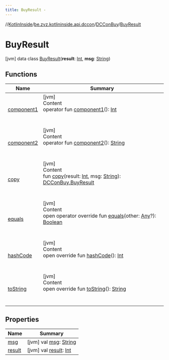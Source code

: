 ```yaml
---
title: BuyResult -
---
```

//[KotlinInside](../../../index.md)/[be.zvz.kotlininside.api.dccon](../../index.md)/[DCConBuy](../index.md)/[BuyResult](index.md)



# BuyResult  
 [jvm] data class [BuyResult](index.md)(**result**: [Int](https://kotlinlang.org/api/latest/jvm/stdlib/kotlin/-int/index.html), **msg**: [String](https://kotlinlang.org/api/latest/jvm/stdlib/kotlin/-string/index.html))   


## Functions  
  
|  Name|  Summary| 
|---|---|
| [component1](component1.md)| [jvm]  <br>Content  <br>operator fun [component1](component1.md)(): [Int](https://kotlinlang.org/api/latest/jvm/stdlib/kotlin/-int/index.html)  <br><br><br>
| [component2](component2.md)| [jvm]  <br>Content  <br>operator fun [component2](component2.md)(): [String](https://kotlinlang.org/api/latest/jvm/stdlib/kotlin/-string/index.html)  <br><br><br>
| [copy](copy.md)| [jvm]  <br>Content  <br>fun [copy](copy.md)(result: [Int](https://kotlinlang.org/api/latest/jvm/stdlib/kotlin/-int/index.html), msg: [String](https://kotlinlang.org/api/latest/jvm/stdlib/kotlin/-string/index.html)): [DCConBuy.BuyResult](index.md)  <br><br><br>
| [equals](https://kotlinlang.org/api/latest/jvm/stdlib/kotlin/-any/equals.html)| [jvm]  <br>Content  <br>open operator override fun [equals](https://kotlinlang.org/api/latest/jvm/stdlib/kotlin/-any/equals.html)(other: [Any](https://kotlinlang.org/api/latest/jvm/stdlib/kotlin/-any/index.html)?): [Boolean](https://kotlinlang.org/api/latest/jvm/stdlib/kotlin/-boolean/index.html)  <br><br><br>
| [hashCode](https://kotlinlang.org/api/latest/jvm/stdlib/kotlin/-any/hash-code.html)| [jvm]  <br>Content  <br>open override fun [hashCode](https://kotlinlang.org/api/latest/jvm/stdlib/kotlin/-any/hash-code.html)(): [Int](https://kotlinlang.org/api/latest/jvm/stdlib/kotlin/-int/index.html)  <br><br><br>
| [toString](https://kotlinlang.org/api/latest/jvm/stdlib/kotlin/-any/to-string.html)| [jvm]  <br>Content  <br>open override fun [toString](https://kotlinlang.org/api/latest/jvm/stdlib/kotlin/-any/to-string.html)(): [String](https://kotlinlang.org/api/latest/jvm/stdlib/kotlin/-string/index.html)  <br><br><br>


## Properties  
  
|  Name|  Summary| 
|---|---|
| [msg](index.md#be.zvz.kotlininside.api.dccon/DCConBuy.BuyResult/msg/#/PointingToDeclaration/)|  [jvm] val [msg](index.md#be.zvz.kotlininside.api.dccon/DCConBuy.BuyResult/msg/#/PointingToDeclaration/): [String](https://kotlinlang.org/api/latest/jvm/stdlib/kotlin/-string/index.html)   <br>
| [result](index.md#be.zvz.kotlininside.api.dccon/DCConBuy.BuyResult/result/#/PointingToDeclaration/)|  [jvm] val [result](index.md#be.zvz.kotlininside.api.dccon/DCConBuy.BuyResult/result/#/PointingToDeclaration/): [Int](https://kotlinlang.org/api/latest/jvm/stdlib/kotlin/-int/index.html)   <br>


